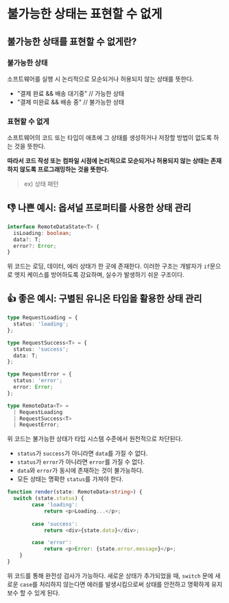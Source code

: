 # 불가능한 상태는 표현할 수 없게

## 불가능한 상태를 표현할 수 없게란?

### 불가능한 상태
소프트웨어를 실행 시 논리적으로 모순되거나 허용되지 않는 상태를 뜻한다.

- "결제 완료 && 배송 대기중" // 가능한 상태
- "결제 미완료 && 배송 중" // 불가능한 상태

### 표현할 수 없게

소프트웨어의 코드 또는 타입이 애초에 그 상태를 생성하거나 저장할 방법이 없도록 하는 것을 뜻한다.

<strong>따라서 코드 작성 또는 컴파일 시점에 논리적으로 모순되거나 허용되지 않는 상태는 존재하지 않도록 프로그래밍하는 것을 뜻한다.
</strong>

> ex) 상태 패턴

## 👎 나쁜 예시: 옵셔널 프로퍼티를 사용한 상태 관리

``` ts
interface RemoteDataState<T> {
  isLoading: boolean;
  data?: T;
  error?: Error;
}
```

위 코드는 로딩, 데이터, 에러 상태가 한 곳에 존재한다. 이러한 구조는 개발자가 `if`문으로 엣지 케이스를 방어하도록 강요하며, 실수가 발생하기 쉬운 구조이다.

## 👍 좋은 예시: 구별된 유니온 타입을 활용한 상태 관리

```ts
type RequestLoading = {
  status: 'loading';
};

type RequestSuccess<T> = {
  status: 'success';
  data: T;
};

type RequestError = {
  status: 'error';
  error: Error;
};

type RemoteData<T> = 
  | RequestLoading 
  | RequestSuccess<T> 
  | RequestError;
```

위 코드는 불가능한 상태가 타입 시스템 수준에서 원천적으로 차단된다.

- `status`가 `success`가 아니라면 `data`를 가질 수 없다.
- `status`가 `error`가 아니라면 `error`를 가질 수 없다.
- `data`와 `error`가 동시에 존재하는 것이 불가능하다.
- 모든 상태는 명확한 `status`를 가져야 한다. 

```ts
function render(state: RemoteData<string>) {
  switch (state.status) {
        case 'loading':
            return <p>Loading...</p>;
        
        case 'success':
            return <div>{state.data}</div>;

        case 'error':
            return <p>Error: {state.error.message}</p>;
    }
}
```

위 코드를 통해 완전성 검사가 가능하다. 새로운 상태가 추가되었을 때, `switch` 문에 새로운 `case`를 처리하지 않는다면 에러를 발생시킴으로써 상태를 안전하고 명확하게 유지보수 할 수 있게 된다.